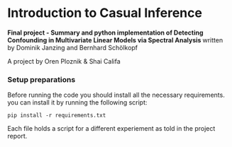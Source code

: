 # Introduction to Casual Inference

<B> Final project - Summary and python implementation of Detecting Confounding in Multivariate Linear Models via Spectral Analysis </B> written by Dominik Janzing and Bernhard Schölkopf

A project by Oren Ploznik & Shai Califa

### Setup preparations

Before running the code you should install all the necessary requirements.
you can install it by running the following script: <br>

`pip install -r requirements.txt`

Each file holds a script for a different experiement as told in the project report.
